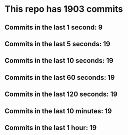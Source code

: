 # This repo has 1903 commits

## Commits in the last 1 second: 9
## Commits in the last 5 seconds: 19
## Commits in the last 10 seconds: 19
## Commits in the last 60 seconds: 19
## Commits in the last 120 seconds: 19
## Commits in the last 10 minutes: 19
## Commits in the last 1 hour: 19
